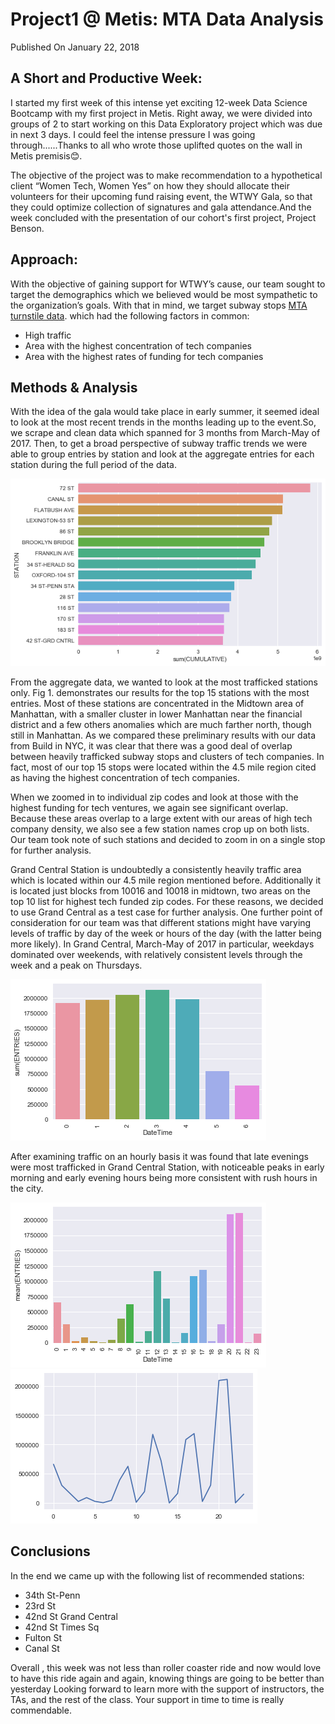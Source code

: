 # Project1 @ Metis: MTA Data Analysis
Published On January 22, 2018

## A Short and Productive Week:

I started my first week of this intense yet exciting 12-week Data Science Bootcamp with my first project in Metis. Right away, we were divided into groups of 2 to start working on this Data Exploratory project which was due in next 3 days. I could feel the intense pressure I was going through......Thanks to all who wrote those uplifted quotes on the wall in Metis premisis😊.

The objective of the project was to make recommendation to a hypothetical client “Women Tech, Women Yes” on how they should allocate their volunteers for their upcoming fund raising event, the WTWY Gala, so that they could optimize collection of signatures and gala attendance.And the week concluded with the presentation of our cohort's first project, Project Benson.


## Approach:

With the objective of gaining support for WTWY’s cause, our team sought to target the demographics which we believed would be most sympathetic to the organization’s goals. With that in mind, we target subway stops [MTA turnstile data](http://web.mta.info/developers/turnstile.html).  which had the following factors in common:

* High traffic 
* Area with the highest concentration of tech companies 
* Area with the highest rates of funding for tech companies 

## Methods & Analysis

With the idea of the gala would take place in early summer, it seemed ideal to look at the most recent trends in the months leading up to the event.So, we scrape and clean data which spanned for 3 months from March-May of 2017. Then, to get a broad perspective of subway traffic trends we were able to group entries by station and look at the aggregate entries for each station during the full period of the data.

![Fig 1](https://github.com/PinkyJ12/Johar_Metis/blob/master/Project%201/images/Entries_total.png)


From the aggregate data, we wanted to look at the most trafficked stations only. Fig 1. demonstrates our results for the top 15 stations with the most entries. Most of these stations are concentrated in the Midtown area of Manhattan, with a smaller cluster in lower Manhattan near the financial district and a few others anomalies which are much farther north, though still in Manhattan. As we compared these preliminary results with our data from Build in NYC, it was clear that there was a good deal of overlap between heavily trafficked subway stops and clusters of tech companies. In fact, most of our top 15 stops were located within the 4.5 mile region cited as having the highest concentration of tech companies.
<p>When we zoomed in to individual zip codes and look at those with the highest funding for tech ventures, we again see significant overlap. Because these areas overlap to a large extent with our areas of high tech company density, we also see a few station names crop up on both lists. Our team took note of such stations and decided to zoom in on a single stop for further analysis.

Grand Central Station is undoubtedly a consistently heavily traffic area which is located within our 4.5 mile region mentioned before. Additionally it is located just blocks from 10016 and 10018 in midtown, two areas on the top 10 list for highest tech funded zip codes. For these reasons, we decided to use Grand Central as a test case for further analysis. One further point of consideration for our team was that different stations might have varying levels of traffic by day of the week or hours of the day (with the latter being more likely). In Grand Central, March-May of 2017 in particular, weekdays dominated over weekends, with relatively consistent levels through the week and a peak on Thursdays.

![Fig 2](https://github.com/PinkyJ12/Johar_Metis/blob/master/Project%201/images/GRND_CNTRL.png) 

After examining traffic on an hourly basis it was found that late evenings were most trafficked in Grand Central Station, with noticeable peaks in early morning and early evening hours being more consistent with rush hours in the city.
 
![fig 3](https://github.com/PinkyJ12/Johar_Metis/blob/master/Project%201/images/GRND_CNTRL_hourly.png) 
![fig 4](https://github.com/PinkyJ12/Johar_Metis/blob/master/Project%201/images/Line_chrt.png)

## Conclusions

In the end we came up with the following list of recommended stations:

* 34th St-Penn 
* 23rd St 
* 42nd St Grand Central 
* 42nd St Times Sq 
* Fulton St 
* Canal St 

Overall , this week was not less than roller coaster ride and now would love to have this ride again and again, knowing things are going to be better than yesterday  Looking forward to learn more with the support of instructors, the TAs, and the rest of the class. Your support in time to time is really commendable.
